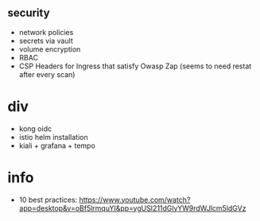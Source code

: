 ## security
- network policies
- secrets via vault
- volume encryption
- RBAC
- CSP Headers for Ingress that satisfy Owasp Zap (seems to need restat after every scan)

# div
- kong oidc
- istio helm installation
- kiali + grafana + tempo
                                                                                               
# info
- 10 best practices: https://www.youtube.com/watch?app=desktop&v=oBf5lrmquYI&pp=ygUSI211dGlyYW9rdWJlcm5ldGVz
